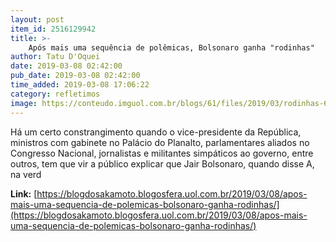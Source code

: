 ```yaml
---
layout: post
item_id: 2516129942
title: >-
    Após mais uma sequência de polêmicas, Bolsonaro ganha "rodinhas"
author: Tatu D'Oquei
date: 2019-03-08 02:42:00
pub_date: 2019-03-08 02:42:00
time_added: 2019-03-08 17:06:22
category: refletimos
image: https://conteudo.imguol.com.br/blogs/61/files/2019/03/rodinhas-615x300.jpg
---
```


Há um certo constrangimento quando o vice-presidente da República, ministros com gabinete no Palácio do Planalto, parlamentares aliados no Congresso Nacional, jornalistas e militantes simpáticos ao governo, entre outros, tem que vir a público explicar que Jair Bolsonaro, quando disse A, na verd

**Link:** [https://blogdosakamoto.blogosfera.uol.com.br/2019/03/08/apos-mais-uma-sequencia-de-polemicas-bolsonaro-ganha-rodinhas/](https://blogdosakamoto.blogosfera.uol.com.br/2019/03/08/apos-mais-uma-sequencia-de-polemicas-bolsonaro-ganha-rodinhas/)

